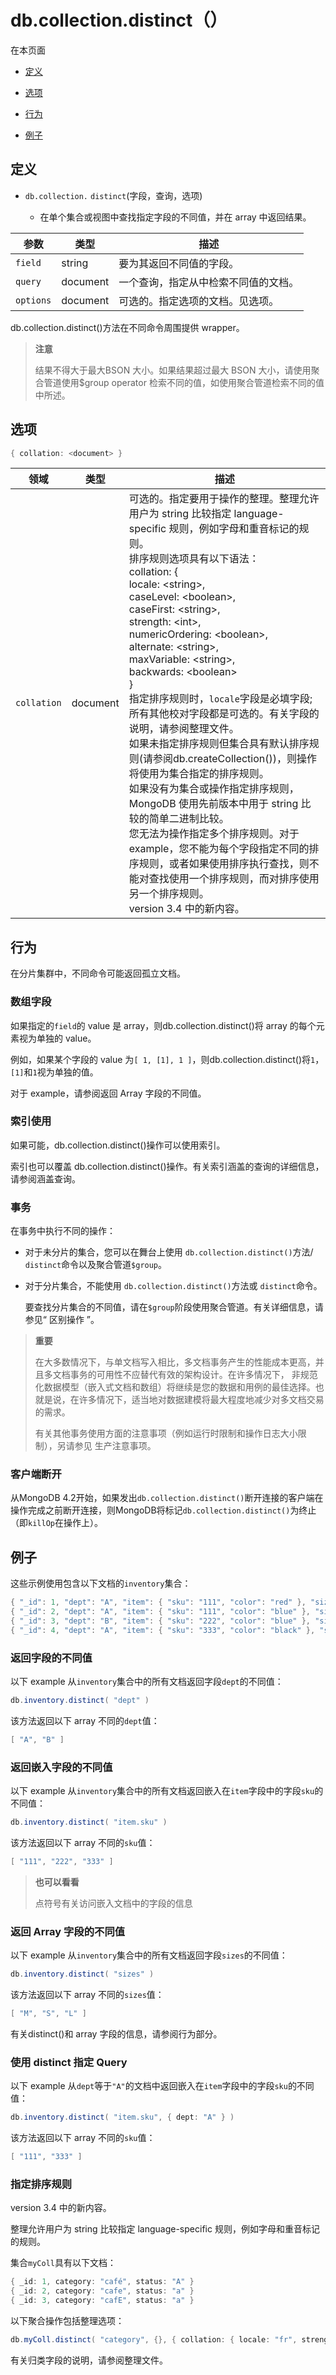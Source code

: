# [ ](#)db.collection.distinct（）

[]()

在本页面

*   [定义](#definition)

*   [选项](#options)

*   [行为](#behavior)

*   [例子](#examples)

## <span id="definition">定义</span>

*   `db.collection.` `distinct`(字段，查询，选项)

       *   在单个集合或视图中查找指定字段的不同值，并在 array 中返回结果。

| 参数      | 类型     | 描述                                 |
| --------- | -------- | ------------------------------------ |
| `field`   | string   | 要为其返回不同值的字段。             |
| `query`   | document | 一个查询，指定从中检索不同值的文档。 |
| `options` | document | 可选的。指定选项的文档。见选项。     |

db.collection.distinct()方法在不同命令周围提供 wrapper。

> **注意**
>
> 结果不得大于最大BSON 大小。如果结果超过最大 BSON 大小，请使用聚合管道使用$group operator 检索不同的值，如使用聚合管道检索不同的值中所述。

## <span id="options">选项</span>

```powershell
{ collation: <document> }
```

| 领域        | 类型     | 描述                                                         |
| ----------- | -------- | ------------------------------------------------------------ |
| `collation` | document | 可选的。指定要用于操作的整理。整理允许用户为 string 比较指定 language-specific 规则，例如字母和重音标记的规则。<br />排序规则选项具有以下语法：<br />collation: {<br />    locale: &lt;string&gt;,<br />    caseLevel: &lt;boolean&gt;, <br />   caseFirst: &lt;string&gt;, <br />   strength: &lt;int&gt;,<br />    numericOrdering: &lt;boolean&gt;, <br />   alternate: &lt;string&gt;, <br />   maxVariable: &lt;string&gt;,<br />    backwards: &lt;boolean&gt;<br /> }<br />指定排序规则时，`locale`字段是必填字段;所有其他校对字段都是可选的。有关字段的说明，请参阅整理文件。<br /> 如果未指定排序规则但集合具有默认排序规则(请参阅db.createCollection())，则操作将使用为集合指定的排序规则。<br />如果没有为集合或操作指定排序规则，MongoDB 使用先前版本中用于 string 比较的简单二进制比较。<br /> 您无法为操作指定多个排序规则。对于 example，您不能为每个字段指定不同的排序规则，或者如果使用排序执行查找，则不能对查找使用一个排序规则，而对排序使用另一个排序规则。<br /> version 3.4 中的新内容。 |

## <span id="behavior">行为</span>

在分片集群中，不同命令可能返回孤立文档。

### 数组字段

如果指定的`field`的 value 是 array，则db.collection.distinct()将 array 的每个元素视为单独的 value。

例如，如果某个字段的 value 为`[ 1, [1], 1 ]`，则db.collection.distinct()将`1`，`[1]`和`1`视为单独的值。

对于 example，请参阅返回 Array 字段的不同值。

### 索引使用

如果可能，db.collection.distinct()操作可以使用索引。

索引也可以覆盖 db.collection.distinct()操作。有关索引涵盖的查询的详细信息，请参阅涵盖查询。

### 事务

在事务中执行不同的操作：

- 对于未分片的集合，您可以在舞台上使用 `db.collection.distinct()`方法/ `distinct`命令以及聚合管道`$group`。

- 对于分片集合，不能使用 `db.collection.distinct()`方法或 `distinct`命令。

  要查找分片集合的不同值，请在`$group`阶段使用聚合管道。有关详细信息，请参见“ 区别操作 ”。

> **重要**
>
> 在大多数情况下，与单文档写入相比，多文档事务产生的性能成本更高，并且多文档事务的可用性不应替代有效的架构设计。在许多情况下， 非规范化数据模型（嵌入式文档和数组）将继续是您的数据和用例的最佳选择。也就是说，在许多情况下，适当地对数据建模将最大程度地减少对多文档交易的需求。
>
> 有关其他事务使用方面的注意事项（例如运行时限制和操作日志大小限制），另请参见 生产注意事项。

### 客户端断开

从MongoDB 4.2开始，如果发出`db.collection.distinct()`断开连接的客户端在操作完成之前断开连接，则MongoDB将标记`db.collection.distinct()`为终止（即`killOp`在操作上）。

## <span id="examples">例子</span>

这些示例使用包含以下文档的`inventory`集合：

```powershell
{ "_id": 1, "dept": "A", "item": { "sku": "111", "color": "red" }, "sizes": [ "S", "M" ] }
{ "_id": 2, "dept": "A", "item": { "sku": "111", "color": "blue" }, "sizes": [ "M", "L" ] }
{ "_id": 3, "dept": "B", "item": { "sku": "222", "color": "blue" }, "sizes": "S" }
{ "_id": 4, "dept": "A", "item": { "sku": "333", "color": "black" }, "sizes": [ "S" ] }
```


### 返回字段的不同值

以下 example 从`inventory`集合中的所有文档返回字段`dept`的不同值：

```powershell
db.inventory.distinct( "dept" )
```


该方法返回以下 array 不同的`dept`值：

```powershell
[ "A", "B" ]
```

### 返回嵌入字段的不同值

以下 example 从`inventory`集合中的所有文档返回嵌入在`item`字段中的字段`sku`的不同值：

```powershell
db.inventory.distinct( "item.sku" )
```


该方法返回以下 array 不同的`sku`值：

```powershell
[ "111", "222", "333" ]
```

> **也可以看看**
>
> 点符号有关访问嵌入文档中的字段的信息

### 返回 Array 字段的不同值

以下 example 从`inventory`集合中的所有文档返回字段`sizes`的不同值：

```powershell
db.inventory.distinct( "sizes" )
```


该方法返回以下 array 不同的`sizes`值：

```powershell
[ "M", "S", "L" ]
```


有关distinct()和 array 字段的信息，请参阅行为部分。

### 使用 distinct 指定 Query

以下 example 从`dept`等于`"A"`的文档中返回嵌入在`item`字段中的字段`sku`的不同值：

```powershell
db.inventory.distinct( "item.sku", { dept: "A" } )
```


该方法返回以下 array 不同的`sku`值：

```powershell
[ "111", "333" ]
```


### 指定排序规则

version 3.4 中的新内容。

整理允许用户为 string 比较指定 language-specific 规则，例如字母和重音标记的规则。

集合`myColl`具有以下文档：

```powershell
{ _id: 1, category: "café", status: "A" }
{ _id: 2, category: "cafe", status: "a" }
{ _id: 3, category: "cafE", status: "a" }
```


以下聚合操作包括整理选项：

```powershell
db.myColl.distinct( "category", {}, { collation: { locale: "fr", strength: 1 } } )
```


有关归类字段的说明，请参阅整理文件。

